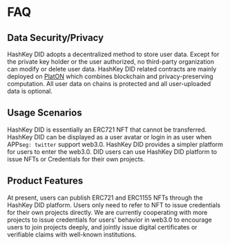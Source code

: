 # FAQ
## Data Security/Privacy
HashKey DID adopts a decentralized method to store user data. Except for the private key holder or the user authorized, no third-party organization can modify or delete user data. HashKey DID related contracts are mainly deployed on [PlatON](https://www.platon.network) which combines blockchain and privacy-preserving computation. All user data on chains is protected and all user-uploaded data is optional.

## Usage Scenarios
HashKey DID is essentially an ERC721 NFT that cannot be transferred. HashKey DID can be displayed as a user avatar or login in as user when APPs`eg: twitter` support web3.0. HashKey DID provides a simpler platform for users to enter the web3.0. DID users can use HashKey DID platform to issue NFTs or Credentials for their own projects.

## Product Features
At present, users can publish ERC721 and ERC1155 NFTs through the HashKey DID platform. Users only need to refer to NFT to issue credentials for their own projects directly. We are currently cooperating with more projects to issue credentials for users' behavior in web3.0 to encourage users to join projects deeply, and jointly issue digital certificates or verifiable claims with well-known institutions.
